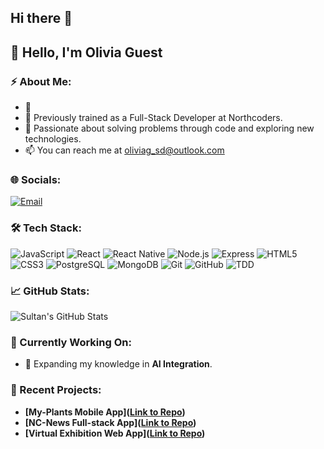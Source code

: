 ## Hi there 👋

<!--
**LivEva/LivEva** is a ✨ _special_ ✨ repository because its `README.md` (this file) appears on your GitHub profile.

Here are some ideas to get you started:

- 🔭 I’m currently working on ...
- 🌱 I’m currently learning ...
- 👯 I’m looking to collaborate on ...
- 🤔 I’m looking for help with ...
- 💬 Ask me about ...
- 📫 How to reach me: ...
- 😄 Pronouns: ...
- ⚡ Fun fact: ...
-->



## :wave: Hello, I'm Olivia Guest
### :zap: About Me:
- :rocket:
- :telescope: Previously trained as a Full-Stack Developer at Northcoders.
- :seedling: Passionate about solving problems through code and exploring new technologies.
- :mailbox: You can reach me at oliviag_sd@outlook.com
### :globe_with_meridians: Socials:
[![Email](https://img.shields.io/badge/-Email-red?style=flat-square&logo=gmail)](mailto:OliviaG_SD@outlook.com)
### :hammer_and_wrench: Tech Stack:
![JavaScript](https://img.shields.io/badge/-JavaScript-black?logo=javascript&style=flat-square)
![React](https://img.shields.io/badge/-ReactJS-blue?logo=react&style=flat-square)
![React Native](https://img.shields.io/badge/-React%20Native-blue?logo=react&style=flat-square)
![Node.js](https://img.shields.io/badge/-Node.js-green?logo=node.js&style=flat-square)
![Express](https://img.shields.io/badge/-ExpressJS-gray?logo=express&style=flat-square)
![HTML5](https://img.shields.io/badge/-HTML5-orange?logo=html5&style=flat-square)
![CSS3](https://img.shields.io/badge/-CSS3-blue?logo=css3&style=flat-square)
![PostgreSQL](https://img.shields.io/badge/-PostgreSQL-blue?logo=postgresql&style=flat-square)
![MongoDB](https://img.shields.io/badge/-MongoDB-green?logo=mongodb&style=flat-square)
![Git](https://img.shields.io/badge/-Git-red?logo=git&style=flat-square)
![GitHub](https://img.shields.io/badge/-GitHub-black?logo=github&style=flat-square)
![TDD](https://img.shields.io/badge/-TDD-lightgray?logo=jest&style=flat-square)
### :chart_with_upwards_trend: GitHub Stats:
![Sultan's GitHub Stats](https://github-readme-stats.vercel.app/api?username=LivEva&show_icons=true&theme=radical&hide_border=true&count_private=true)
### :dart: Currently Working On:
- :iphone: Expanding my knowledge in **AI Integration**.
### :triangular_flag_on_post: Recent Projects:
- **[My-Plants Mobile App]([Link to Repo](https://github.com/odonnellrory/my-plants-FE))**
- **[NC-News Full-stack App]([Link to Repo](https://github.com/LivEva/nc-news-frontend))**
- **[Virtual Exhibition Web App]([Link to Repo](https://github.com/LivEva/Exhibition-project))**







